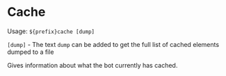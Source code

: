 # Cache

Usage: `${prefix}cache [dump]`

`[dump]` - The text `dump` can be added to get the full list of cached elements dumped to a file


Gives information about what the bot currently has cached.
